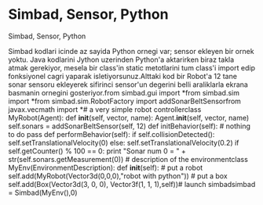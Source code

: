 # Simbad, Sensor, Python


Simbad, Sensor, Python



Simbad kodlari icinde az sayida Python ornegi var; sensor ekleyen bir ornek yoktu. Java kodlarini Jython uzerinden Python'a aktarirken biraz takla atmak gerekiyor, mesela bir class'in static metotlarini tum class'i import edip fonksiyonel cagri yaparak isletiyorsunuz.Alttaki kod bir Robot'a 12 tane sonar sensoru ekleyerek sifirinci sensor'un degerini belli araliklarla ekrana basmanin ornegini gosteriyor.from simbad.gui import *from simbad.sim import *from simbad.sim.RobotFactory import addSonarBeltSensorfrom javax.vecmath import *# a very simple robot controllerclass MyRobot(Agent): def __init__(self, vector, name):  Agent.__init__(self, vector, name)  self.sonars = addSonarBeltSensor(self, 12)   def initBehavior(self):  # nothing to do  pass  def performBehavior(self):  if self.collisionDetected():   self.setTranslationalVelocity(0)  else:   self.setTranslationalVelocity(0.2)  if self.getCounter() % 100 == 0:   print "Sonar num 0  = " + str(self.sonars.getMeasurement(0))   # description of the environmentclass MyEnv(EnvironmentDescription): def __init__(self):  # put a  robot  self.add(MyRobot(Vector3d(0,0,0),"robot with python"))  # put a box  self.add(Box(Vector3d(3, 0, 0), Vector3f(1, 1, 1),self))# launch simbadsimbad = Simbad(MyEnv(),0)




